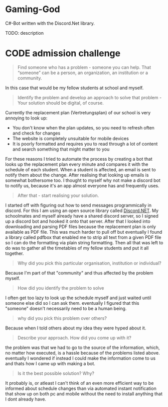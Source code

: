 # Gaming-God
C#-Bot written with the Discord.Net library.

TODO: description


# CODE admission challenge

> Find someone who has a problem - someone you can help. That “someone” can be a person, an organization, an institution or a community.

In this case that would be my fellow students at school and myself.

> Identify the problem and develop an approach to solve that problem - Your solution should be digital, of course.

Currently the replacement plan (Vertretungsplan) of our school is very annoying to look up:
- You don't know when the plan updates, so you need to refresh often and check for changes
- The website is completely unsuitable for mobile devices
- It is poorly formatted and requires you to read through a lot of content and search something that might matter to you

For these reasons I tried to automate the process by creating a bot that looks up the replacement plan every minute and compares it with the schedule of each student. When a student is affected, an email is sent to notify them about the change. 
After realising that looking up emails is somewhat bothersome too. I thought to myself why not make a discord bot to notify us, because it's an app almost everyone has and frequently uses.

> After that - start realising your solution.

I started off with figuring out how to send messages programmically in discord. For this I am using an open source library called [Discord.NET](https://github.com/RogueException/Discord.Net). My schoolmates and myself already have a shared discord server, so I signed up a discord bot and hooked it onto that server. After that I looked into downloading and parsing PDF files because the replacement plan is only available as PDF file. This was much harder to pull off but eventually I found a library called pdfbox that enabled me to strip all text from a given PDF file so I can do the formatting via plain string formatting. Then all that was left to do was to gather all the timetables of my fellow students and put it all together.

> Why did you pick this particular organisation, institution or individual?

Because I'm part of that "community" and thus affected by the problem myself.

> How did you identify the problem to solve

I often get too lazy to look up the schedule myself and just waited until someone else did so I can ask them. eventually I figured that this "someone" doesn't necessarily need to be a human being.

> why did you pick this problem over others?

Because when I told others about my idea they were hyped about it.

> Describe your approach. How did you come up with it?

the problem was that we had to go to the source of the information, which, no matter how executed, is a hassle because of the problems listed above. eventually I wondered if instead I could make the information come to us and thats how I came up with making a bot.

> Is it the best possible solution? Why?

It probably is, or atleast I can't think of an even more efficient way to be informed about schedule changes than via automated instant notification that show up on both pc and mobile without the need to install anything that I dont already have.
